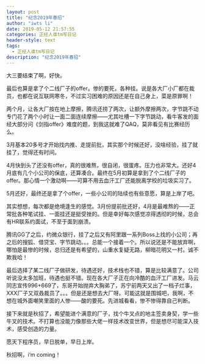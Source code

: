 ```yaml
---
layout: post
title: "纪念2019年春招"
author: "iwts li"
date: 2019-05-12 21:57:55
categories: 正经人谁tm写日记
header-style: text
tags:
  - 正经人谁tm写日记
description: "纪念2019年春招"
---
```


大三要结束了啊，好快。

最后也算是拿了个二线厂子的offer。惨的要死，各种挂。说是各大厂小厂都在裁员，也都在说互联网寒冬，不过实习困难的原因还是在自己身上，菜是原罪啊！

两个月，让各大厂按在地上摩擦，腾讯还捞了两次，让额外摩擦两次，字节跳不动专门花了两个小时让一面二面连续摩擦——尤其吐槽一下字节跳动，看牛客发的面经大部分问《剑指offer》难度的题，到我这就难了QAQ，莫非看见有比赛经历么。

3月基本20多号才开始找内推、走提前批，其实那个时候还好，没啥经验，挂了就挂了，觉得还有时间。

4月快到头了还没有offer，真的很难熬，很自闭，很蛋疼。压力也非常大。还好4月底有几个小公司的保底，还算凑合。最终在5月初算是拿到了个二线厂子的offer。那心情一个激动啊——可算不用去血汗工厂还能脱离学校的垃圾实习了。

5月还好，最终还是拿了个offer，一些小公司的陆续也有些意愿，算是上岸了吧。

其实想想，每次都是绝境逢生的感觉。3月份提前批还好，4月是最难熬的——正常批各种笔试挂、一面挂还是挺受挫的。但是幸好每次感觉凉得透彻的时候，总会有HR联系约面试，不至于面到崩溃。

腾讯GG了之后，约微众银行，挂了之后又有阿里跟一系列Boss上找的小公司；再之后的搜狐、借贷宝、字节跳动。。。总能一个接着一个。所以说还是不能放弃啊，哪怕是最惨的时候，总归还是有希望的，山重水复疑无路，柳暗花明又一村。诚不欺我哈！

最后选择了某二线厂子做研发，待遇还好，技术栈也不错，算是比较满意了。公司听说没太多加班，待遇也挺不错。现在各大厂子正在向冷酷的血汗工厂进发。马云同志宣传996+669了，东哥开始抛弃大胸弟了，苏宁前两天又出了一档子烂事，XXX厂子又双叒裁员了。。。但是还是想去大厂呀。可能这就是围城吧，我啊，不想在城外面嘲笑里面的人惨——酸的要死。先进城看看，惨不惨得靠自己判断。

接下来就是秋招了，希望能进个满意的厂子，找个牛叉点的地主签卖身契，学一些牛叉的技术。不打算也没能力像那些大佬一样技术改变世界，但是想尽可能深入技术，感受创造的力量。

愿天下程序员，早日脱单，早日上岸。

秋招啊，i‘m coming！

